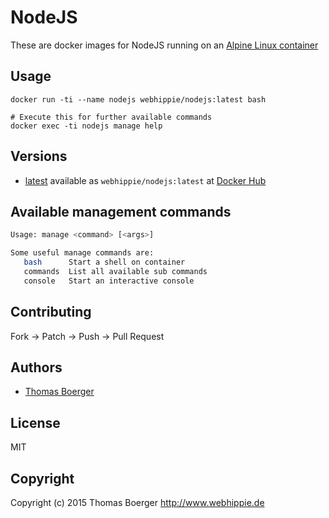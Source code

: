 # NodeJS

These are docker images for NodeJS running on an
[Alpine Linux container](https://registry.hub.docker.com/u/webhippie/alpine/)


## Usage

```
docker run -ti --name nodejs webhippie/nodejs:latest bash

# Execute this for further available commands
docker exec -ti nodejs manage help
```


## Versions

* [latest](https://github.com/dockhippie/nodejs/tree/master)
  available as ```webhippie/nodejs:latest``` at
  [Docker Hub](https://registry.hub.docker.com/u/webhippie/nodejs/)


## Available management commands

```bash
Usage: manage <command> [<args>]

Some useful manage commands are:
   bash      Start a shell on container
   commands  List all available sub commands
   console   Start an interactive console
```


## Contributing

Fork -> Patch -> Push -> Pull Request


## Authors

* [Thomas Boerger](https://github.com/tboerger)


## License

MIT


## Copyright

Copyright (c) 2015 Thomas Boerger <http://www.webhippie.de>
